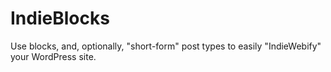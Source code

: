 # IndieBlocks
Use blocks, and, optionally, "short-form" post types to easily "IndieWebify" your WordPress site.
